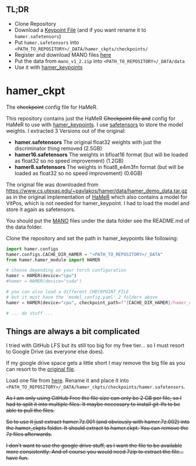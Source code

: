 ## TL;DR
* Clone Repository
* Download a [Keypoint File](https://drive.google.com/drive/folders/1hfLQhse5DP460Q-j0d-vG_obCVIsc9Bt?usp=sharing) (and if you want rename it to `hamer.safetensors`)
* Put `hamer.safetensors` into `<PATH_TO_REPOSITORY>/_DATA/hamer_ckpts/checkpoints/`
* Register and download MANO files [here](https://mano.is.tue.mpg.de/)
* Put the data from `mano_v1_2.zip` into `<PATH_TO_REPOSITORY>/_DATA/data`
* Use it with [hamer_keypoints](https://github.com/Schmetzler/hamer_keypoints.git)

# hamer_ckpt
The ~~checkpoint~~ config file for HaMeR.

This repository contains just the HaMeR ~~Checkpoint file and~~ config for HaMeR to use with [hamer_keypoints](https://github.com/Schmetzler/hamer_keypoints.git). 
I use [safetensors](https://github.com/huggingface/safetensors) to store the model weights. I extracted 3 Versions out of the original:

* **hamer.safetensors** The original float32 weights with just the discriminator thing removed (2.5GB)
* **hamer16.safetensors** The weights in bfloat16 format (but will be loaded as float32 so no speed improvement) (1.2GB)
* **hamer8.safetensors** The weights in float8_e4m3fn format (but will be loaded as float32 so no speed improvement) (0.6GB)

The original file was downloaded from https://www.cs.utexas.edu/~pavlakos/hamer/data/hamer_demo_data.tar.gz as in the original implementation of [HaMeR](https://github.com/geopavlakos/hamer.git) which also contains a model for VitPos, which is not needed for hamer_keypoint. I had to load the model and store it again as safetensors.

You should put the [MANO](https://mano.is.tue.mpg.de/) files under the data folder see the README.md of the data folder.

Clone the repository and set the path in hamer_keypoints like following:

```python
import hamer.configs
hamer.configs.CACHE_DIR_HAMER = "<PATH_TO_REPOSITORY>/_DATA"
from hamer.hamer_module import HAMER

# choose depending on your torch configuration
hamer = HAMER(device="cpu")
#hamer = HAMER(device="cuda")

# you can also load a different CHECKPOINT_FILE
# but it must have the 'model_config.yaml' 2 folders above
hamer = HAMER(device="cpu", checkpoint_path=f"{CACHE_DIR_HAMER}/hamer_ckpts/checkpoints/hamer8.safetensors")

# ... do stuff ... 
```

## Things are always a bit complicated

I tried with GitHub LFS but its still too big for my free tier... so I must resort to Google Drive (as everyone else does).

If my google drive space gets a little short I may remove the big file as you can resort to the [original file](https://www.cs.utexas.edu/~pavlakos/hamer/data/hamer_demo_data.tar.gz).

Load one file from [here](https://drive.google.com/drive/folders/1hfLQhse5DP460Q-j0d-vG_obCVIsc9Bt?usp=sharing).
Rename it and place it into `<PATH_TO_REPOSITORY>/_DATA/hamer_ckpts/checkpoints/hamer.safetensors`.

~~As I am only using GitHub Free the file size can only be 2 GB per file, so I had to split it into multiple files. It maybe necessary to install git-lfs to be able to pull the files.~~

~~So to use it just extract hamer.7z.001 (and obviously with hamer.7z.002) into the hamer_ckpts folder. It should extract to hamer.ckpt. You can remove the 7z files afterwards.~~

~~I don't want to use the google drive stuff, as I want the file to be available more consistently. And of course you would need 7zip to extract the file... have fun.~~
